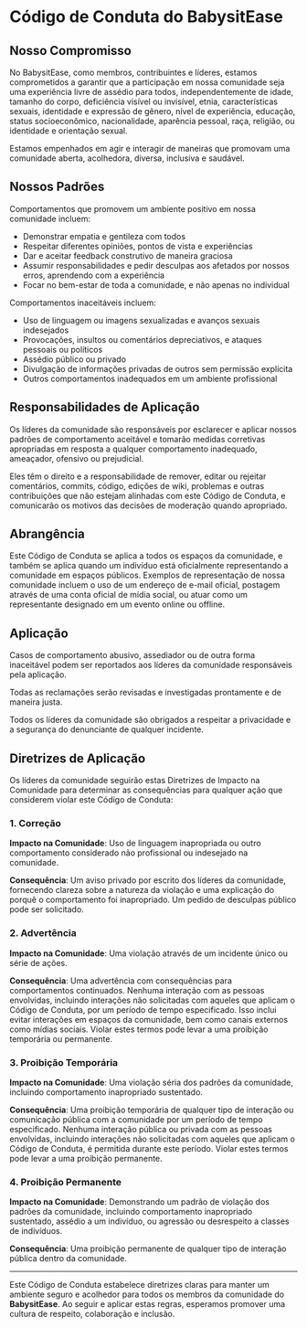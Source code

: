 # Código de Conduta do BabysitEase

## Nosso Compromisso

No BabysitEase, como membros, contribuintes e líderes, estamos comprometidos a garantir que a participação em nossa comunidade seja uma experiência livre de assédio para todos, independentemente de idade, tamanho do corpo, deficiência visível ou invisível, etnia, características sexuais, identidade e expressão de gênero, nível de experiência, educação, status socioeconômico, nacionalidade, aparência pessoal, raça, religião, ou identidade e orientação sexual.

Estamos empenhados em agir e interagir de maneiras que promovam uma comunidade aberta, acolhedora, diversa, inclusiva e saudável.

## Nossos Padrões

Comportamentos que promovem um ambiente positivo em nossa comunidade incluem:

- Demonstrar empatia e gentileza com todos
- Respeitar diferentes opiniões, pontos de vista e experiências
- Dar e aceitar feedback construtivo de maneira graciosa
- Assumir responsabilidades e pedir desculpas aos afetados por nossos erros, aprendendo com a experiência
- Focar no bem-estar de toda a comunidade, e não apenas no individual

Comportamentos inaceitáveis incluem:

- Uso de linguagem ou imagens sexualizadas e avanços sexuais indesejados
- Provocações, insultos ou comentários depreciativos, e ataques pessoais ou políticos
- Assédio público ou privado
- Divulgação de informações privadas de outros sem permissão explícita
- Outros comportamentos inadequados em um ambiente profissional

## Responsabilidades de Aplicação

Os líderes da comunidade são responsáveis por esclarecer e aplicar nossos padrões de comportamento aceitável e tomarão medidas corretivas apropriadas em resposta a qualquer comportamento inadequado, ameaçador, ofensivo ou prejudicial.

Eles têm o direito e a responsabilidade de remover, editar ou rejeitar comentários, commits, código, edições de wiki, problemas e outras contribuições que não estejam alinhadas com este Código de Conduta, e comunicarão os motivos das decisões de moderação quando apropriado.

## Abrangência

Este Código de Conduta se aplica a todos os espaços da comunidade, e também se aplica quando um indivíduo está oficialmente representando a comunidade em espaços públicos. Exemplos de representação de nossa comunidade incluem o uso de um endereço de e-mail oficial, postagem através de uma conta oficial de mídia social, ou atuar como um representante designado em um evento online ou offline.

## Aplicação

Casos de comportamento abusivo, assediador ou de outra forma inaceitável podem ser reportados aos líderes da comunidade responsáveis pela aplicação.

Todas as reclamações serão revisadas e investigadas prontamente e de maneira justa.

Todos os líderes da comunidade são obrigados a respeitar a privacidade e a segurança do denunciante de qualquer incidente.

## Diretrizes de Aplicação

Os líderes da comunidade seguirão estas Diretrizes de Impacto na Comunidade para determinar as consequências para qualquer ação que considerem violar este Código de Conduta:

### 1. Correção

**Impacto na Comunidade**: Uso de linguagem inapropriada ou outro comportamento considerado não profissional ou indesejado na comunidade.

**Consequência**: Um aviso privado por escrito dos líderes da comunidade, fornecendo clareza sobre a natureza da violação e uma explicação do porquê o comportamento foi inapropriado. Um pedido de desculpas público pode ser solicitado.

### 2. Advertência

**Impacto na Comunidade**: Uma violação através de um incidente único ou série de ações.

**Consequência**: Uma advertência com consequências para comportamentos continuados. Nenhuma interação com as pessoas envolvidas, incluindo interações não solicitadas com aqueles que aplicam o Código de Conduta, por um período de tempo especificado. Isso inclui evitar interações em espaços da comunidade, bem como canais externos como mídias sociais. Violar estes termos pode levar a uma proibição temporária ou permanente.

### 3. Proibição Temporária

**Impacto na Comunidade**: Uma violação séria dos padrões da comunidade, incluindo comportamento inapropriado sustentado.

**Consequência**: Uma proibição temporária de qualquer tipo de interação ou comunicação pública com a comunidade por um período de tempo especificado. Nenhuma interação pública ou privada com as pessoas envolvidas, incluindo interações não solicitadas com aqueles que aplicam o Código de Conduta, é permitida durante este período. Violar estes termos pode levar a uma proibição permanente.

### 4. Proibição Permanente

**Impacto na Comunidade**: Demonstrando um padrão de violação dos padrões da comunidade, incluindo comportamento inapropriado sustentado, assédio a um indivíduo, ou agressão ou desrespeito a classes de indivíduos.

**Consequência**: Uma proibição permanente de qualquer tipo de interação pública dentro da comunidade.

---

Este Código de Conduta estabelece diretrizes claras para manter um ambiente seguro e acolhedor para todos os membros da comunidade do **BabysitEase**. Ao seguir e aplicar estas regras, esperamos promover uma cultura de respeito, colaboração e inclusão.
